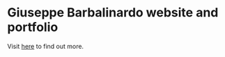 # Giuseppe Barbalinardo website and portfolio

Visit [here](http://giuseppe.barbalinardo.com) to find out more.
